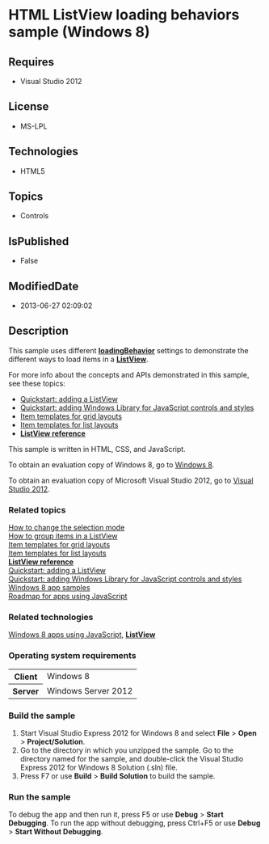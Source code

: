 # HTML ListView loading behaviors sample (Windows 8)
## Requires
* Visual Studio 2012
## License
* MS-LPL
## Technologies
* HTML5
## Topics
* Controls
## IsPublished
* False
## ModifiedDate
* 2013-06-27 02:09:02
## Description

<div id="mainSection">
<p>This sample uses different <a href="http://msdn.microsoft.com/library/windows/apps/br211835">
<b>loadingBehavior</b></a> settings to demonstrate the different ways to load items in a
<a href="http://msdn.microsoft.com/library/windows/apps/br211837"><b>ListView</b></a>.
</p>
<p>For more info about the concepts and APIs demonstrated in this sample, see these topics:
</p>
<ul>
<li><a href="http://msdn.microsoft.com/library/windows/apps/hh465496">Quickstart: adding a ListView</a>
</li><li><a href="http://msdn.microsoft.com/library/windows/apps/hh465493">Quickstart: adding Windows Library for JavaScript controls and styles</a>
</li><li><a href="http://msdn.microsoft.com/library/windows/apps/hh465463">Item templates for grid layouts</a>
</li><li><a href="http://msdn.microsoft.com/library/windows/apps/hh465478">Item templates for list layouts</a>
</li><li><a href="http://msdn.microsoft.com/library/windows/apps/br211837"><b>ListView reference</b></a>
</li></ul>
<p></p>
<p>This sample is written in HTML, CSS, and JavaScript.</p>
<p>To obtain an evaluation copy of Windows&nbsp;8, go to <a href="http://go.microsoft.com/fwlink/p/?linkid=241655">
Windows&nbsp;8</a>.</p>
<p>To obtain an evaluation copy of Microsoft Visual Studio&nbsp;2012, go to <a href="http://go.microsoft.com/fwlink/p/?linkid=241656">
Visual Studio&nbsp;2012</a>.</p>
<h3><a id="related_topics"></a>Related topics</h3>
<dl><dt><a href="http://msdn.microsoft.com/library/windows/apps/hh465449">How to change the selection mode</a>
</dt><dt><a href="http://msdn.microsoft.com/library/windows/apps/hh465464">How to group items in a ListView</a>
</dt><dt><a href="http://msdn.microsoft.com/library/windows/apps/hh465463">Item templates for grid layouts</a>
</dt><dt><a href="http://msdn.microsoft.com/library/windows/apps/hh465478">Item templates for list layouts</a>
</dt><dt><a href="http://msdn.microsoft.com/library/windows/apps/br211837"><b>ListView reference</b></a>
</dt><dt><a href="http://msdn.microsoft.com/library/windows/apps/hh465496">Quickstart: adding a ListView</a>
</dt><dt><a href="http://msdn.microsoft.com/library/windows/apps/hh465493">Quickstart: adding Windows Library for JavaScript controls and styles</a>
</dt><dt><a href="http://go.microsoft.com/fwlink/p/?LinkID=227694">Windows 8 app samples</a>
</dt><dt><a href="http://msdn.microsoft.com/library/windows/apps/hh465037">Roadmap for apps using JavaScript</a>
</dt></dl>
<h3>Related technologies</h3>
<a href="http://msdn.microsoft.com/library/windows/apps/br211385">Windows 8 apps using JavaScript</a>,
<a href="http://msdn.microsoft.com/library/windows/apps/br211837"><b>ListView</b></a>
<h3>Operating system requirements</h3>
<table>
<tbody>
<tr>
<th>Client</th>
<td><dt>Windows&nbsp;8 </dt></td>
</tr>
<tr>
<th>Server</th>
<td><dt>Windows Server&nbsp;2012 </dt></td>
</tr>
</tbody>
</table>
<h3>Build the sample</h3>
<ol>
<li>Start Visual Studio Express&nbsp;2012 for Windows&nbsp;8 and select <b>File</b> &gt; <b>
Open</b> &gt; <b>Project/Solution</b>. </li><li>Go to the directory in which you unzipped the sample. Go to the directory named for the sample, and double-click the Visual Studio Express&nbsp;2012 for Windows&nbsp;8 Solution (.sln) file.
</li><li>Press F7 or use <b>Build</b> &gt; <b>Build Solution</b> to build the sample. </li></ol>
<h3>Run the sample</h3>
<p>To debug the app and then run it, press F5 or use <b>Debug</b> &gt; <b>Start Debugging</b>. To run the app without debugging, press Ctrl&#43;F5 or use
<b>Debug</b> &gt; <b>Start Without Debugging</b>. </p>
</div>
